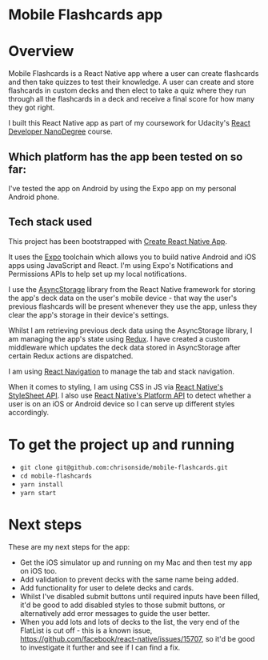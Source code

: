 # Mobile Flashcards app

# Overview

Mobile Flashcards is a React Native app where a user can create flashcards and then take quizzes to test their knowledge. A user can create and store flashcards in custom decks and then elect to take a quiz where they run through all the flashcards in a deck and receive a final score for how many they got right.

I built this React Native app as part of my coursework for Udacity's [React Developer NanoDegree](https://eu.udacity.com/course/react-nanodegree--nd019) course.

## Which platform has the app been tested on so far:

I've tested the app on Android by using the Expo app on my personal Android phone.

## Tech stack used

This project has been bootstrapped with [Create React Native App](https://yarnpkg.com/en/package/create-react-native-app).

It uses the [Expo](https://expo.io/) toolchain which allows you to build native Android and iOS apps using JavaScript and React. I'm using Expo's Notifications and Permissions APIs to help set up my local notifications.

I use the [AsyncStorage](https://facebook.github.io/react-native/docs/asyncstorage) library from the React Native framework for storing the app's deck data on the user's mobile device - that way the user's previous flashcards will be present whenever they use the app, unless they clear the app's storage in their device's settings.

Whilst I am retrieving previous deck data using the AsyncStorage library, I am managing the app's state using [Redux](https://redux.js.org/introduction/getting-started). I have created a custom middleware which updates the deck data stored in AsyncStorage after certain Redux actions are dispatched.

I am using [React Navigation](https://reactnavigation.org/docs/en/getting-started.html) to manage the tab and stack navigation.

When it comes to styling, I am using CSS in JS via [React Native's StyleSheet API](https://facebook.github.io/react-native/docs/stylesheet). I also use [React Native's Platform API](https://facebook.github.io/react-native/docs/platform-specific-code) to detect whether a user is on an iOS or Android device so I can serve up different styles accordingly.

# To get the project up and running

* `git clone git@github.com:chrisonside/mobile-flashcards.git`
* `cd mobile-flashcards`
* `yarn install`
* `yarn start`

# Next steps

These are my next steps for the app:

* Get the iOS simulator up and running on my Mac and then test my app on iOS too.
* Add validation to prevent decks with the same name being added.
* Add functionality for user to delete decks and cards.
* Whilst I've disabled submit buttons until required inputs have been filled, it'd be good to add disabled styles to those submit buttons, or alternatively add error messages to guide the user better.
* When you add lots and lots of decks to the list, the very end of the FlatList is cut off - this is a known issue, https://github.com/facebook/react-native/issues/15707, so it'd be good to investigate it further and see if I can find a fix.
